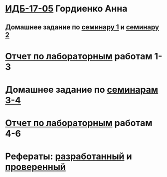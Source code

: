 # [ИДБ-17-05](https://github.com/stankin/design-part-1/wiki/list-id..) Гордиенко Анна


## Домашнее задание по [семинару 1](https://github.com/stankin/design-part-1/wiki/sem1#%D0%98%D0%94%D0%91-17-05) и [семинару 2](https://github.com/stankin/design-part-1/wiki/sem2#%D0%98%D0%94%D0%91-17-05)

# [Отчет по лабораторным](https://github.com/Beautiful-Bird/Beautiful-Bird.github.io/wiki/%D0%9B%D0%B0%D0%B1%D0%BE%D1%80%D0%B0%D1%82%D0%BE%D1%80%D0%BD%D1%8B%D0%B5-%D1%80%D0%B0%D0%B1%D0%BE%D1%82%D1%8B-1---3) работам 1-3

# Домашнее задание по [семинарам 3-4](https://github.com/Beautiful-Bird/Beautiful-Bird.github.io/wiki/%D0%94%D0%B5%D0%BB%D0%BE%D0%B2%D0%B0%D1%8F-%D0%B8%D0%B3%D1%80%D0%B0) 

# [Отчет по лабораторным]() работам 4-6

# Рефераты: [разработанный]() и [проверенный]()
